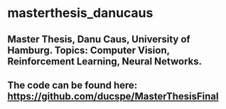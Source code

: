 # masterthesis_danucaus
## Master Thesis, Danu Caus, University of Hamburg. Topics: Computer Vision, Reinforcement Learning, Neural Networks.
## The code can be found here: https://github.com/ducspe/MasterThesisFinal
